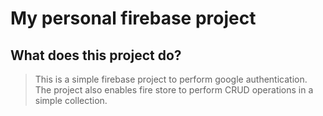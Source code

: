 # My personal firebase project
## What does this project do?
> This is a simple firebase project to perform google authentication.
> The project also enables fire store to perform CRUD operations in a simple collection.